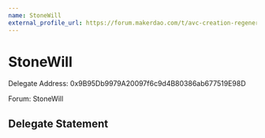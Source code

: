 ```yaml
---
name: StoneWill
external_profile_url: https://forum.makerdao.com/t/avc-creation-regenerative-finance-avc/20354
---
```


# StoneWill
Delegate Address: 0x9B95Db9979A20097f6c9d4B80386ab677519E98D

Forum: StoneWill

## Delegate Statement
